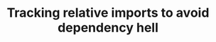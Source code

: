 ---
slug: track-relative-imports
version: v1.343.0
title: Tracking relative imports to avoid dependency hell
tags: ['Scripts', 'Flow Editor']
description: Windmill now automatically tracks relative imports in Bun and Python such that if you update a common dependency and update its imports, it will now re-trigger deployment and lockfile computation of all the scripts that depend on it (it was working for Python but not Bun before).<br/><br/> Windmill can now also track such imports in inline scripts of flows and will surgically update the inline lockfiles of those flows if the relative imports change.
features:
  [
    'Automatic re-trigger of deployment and lockfile computation of all the scripts that depend on Bun script.',
    'When doing `wmill sync pull`, the wmill-lock.yaml will now automatically be updated, avoiding re-triggering lockfile computation for all files, only the ones that have changed from last sync.',
    'Flows inline lockfile can now be updated locally using `wmill flow generate-locks`, which is the equivalent of `wmill script generate-metadata --lock-only` but for flows` inline scripts.',
  ]
docs: /docs/advanced/sharing_common_logic#tracking-relative-imports-on-local-development
---